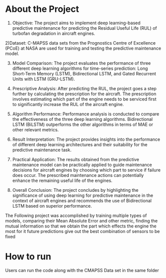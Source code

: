 
# About the Project
    
1) Objective:
        The project aims to implement deep learning-based predictive maintenance for predicting the Residual Useful Life (RUL) of turbofan degradation in aircraft engines.

2)Dataset:
        C-MAPSS data sets from the Prognostics Centre of Excellence (PCoE) at NASA are used for training and testing the predictive maintenance model.

3) Model Comparison:
        The project evaluates the performance of three different deep learning algorithms for time-series prediction: Long Short-Term Memory (LSTM), Bidirectional LSTM, and Gated Recurrent Units with LSTM (GRU-LSTM).

4) Prescriptive Analysis:
        After predicting the RUL, the project goes a step further by calculating the prescription for the aircraft.
        The prescription involves estimating which part of the engine needs to be serviced first to significantly increase the RUL of the aircraft engine.

5) Algorithm Performance:
        Performance analysis is conducted to compare the effectiveness of the three deep learning algorithms.
        Bidirectional LSTM (BiLSTM) outperforms the other algorithms in terms of MAE or other relevant metrics.

6)  Result Interpretation:
        The project provides insights into the performance of different deep learning architectures and their suitability for the predictive maintenance task.

7)  Practical Application:
        The results obtained from the predictive maintenance model can be practically applied to guide maintenance decisions for aircraft engines by choosing which part to service if failure does occur.
        The prescribed maintenance actions can potentially enhance the remaining useful life of the engines.

8)  Overall Conclusion:
        The project concludes by highlighting the significance of using deep learning for predictive maintenance in the context of aircraft engines and recommends the use of Bidirectional LSTM based on superior performance.

The Following project was accomplished by training multiple types of models, comparing their Mean Absolute Error and other metric, finding the mutual information so that we obtain the part which effects the engine the most for it future predictions give out the best combination of sensors to be fixed

# How to run
 Users can run the code along with the CMAPSS Data set in the same folder
